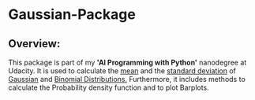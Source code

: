 # Gaussian-Package

## Overview:

This package is part of my **'AI Programming with Python'** nanodegree at Udacity.
It is used to calculate the [mean](https://en.wikipedia.org/wiki/Mean) and the [standard deviation](https://en.wikipedia.org/wiki/Standard_deviation) of [Gaussian](https://en.wikipedia.org/wiki/Normal_distribution) and [Binomial Distributions.](https://en.wikipedia.org/wiki/Binomial_distribution) Furthermore, it includes methods to calculate the Probability density function and to plot Barplots.
